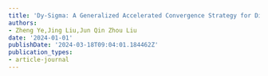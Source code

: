 ```yaml
---
title: 'Dy-Sigma: A Generalized Accelerated Convergence Strategy for Diffusion Models'
authors:
- Zheng Ye,Jing Liu,Jun Qin Zhou Liu
date: '2024-01-01'
publishDate: '2024-03-18T09:04:01.184462Z'
publication_types:
- article-journal
---
```

